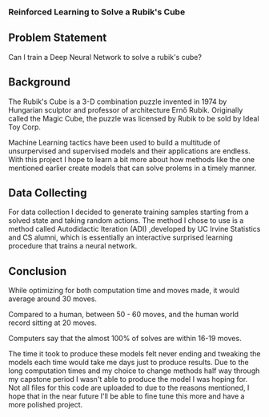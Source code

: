 ### Reinforced Learning to Solve a Rubik's Cube

## Problem Statement
Can I train a Deep Neural Network to solve a rubik's cube?

## Background 
The Rubik's Cube is a 3-D combination puzzle invented in 1974 by Hungarian sculptor and professor of architecture Ernő Rubik. Originally called the Magic Cube, the puzzle was licensed by Rubik to be sold by Ideal Toy Corp.

Machine Learning tactics have been used to build a multitude of unsurpervised and supervised models and their applications are endless. With this project I hope to learn a bit more about how methods like the one mentioned earlier create models that can solve prolems in a timely manner.

## Data Collecting
For data collection I decided to generate training samples starting from a solved state and taking random actions.
The method I chose to use is a method called Autodidactic Iteration (ADI) ,developed by UC Irvine Statistics and CS alumni, which is essentially an interactive surprised learning procedure that trains a neural network.

## Conclusion
While optimizing for both computation time and moves made, it would average around 30 moves.

Compared to a human, between 50 - 60 moves, and the human world record sitting at 20 moves.

Computers say that the almost 100% of solves are within 16-19 moves.

The time it took to produce these models felt never ending and tweaking the models each time would take me days just to produce results.
Due to the long computation times and my choice to change methods half way through my capstone period I wasn't able to produce the model I was hoping for.
Not all files for this code are uploaded to due to the reasons mentioned, I hope that in the near future I'll be able to fine tune this more and have a more polished project.
